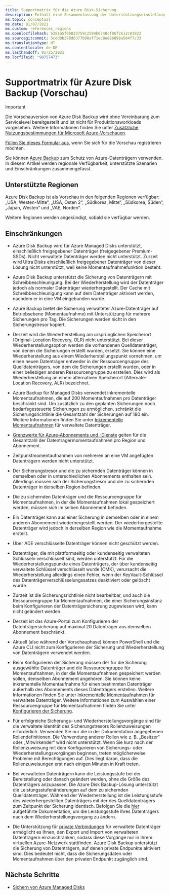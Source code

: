 ```yaml
---
title: Supportmatrix für die Azure Disk-Sicherung
description: Enthält eine Zusammenfassung der Unterstützungseinstellungen und Einschränkungen für Azure Disk Backup.
ms.topic: conceptual
ms.date: 01/07/2021
ms.custom: references_regions
ms.openlocfilehash: 5281a5f0b833759c2594b6748cf06f2e12c03822
ms.sourcegitcommit: 5cdd0b378d6377b98af71ec8e886098a504f7c33
ms.translationtype: HT
ms.contentlocale: de-DE
ms.lasthandoff: 01/25/2021
ms.locfileid: "98757473"
---
```

# <a name="azure-disk-backup-support-matrix-in-preview"></a>Supportmatrix für Azure Disk Backup (Vorschau)

>[!IMPORTANT]
>Die Vorschauversion von Azure Disk Backup wird ohne Vereinbarung zum Servicelevel bereitgestellt und ist nicht für Produktionsworkloads vorgesehen. Weitere Informationen finden Sie unter [Zusätzliche Nutzungsbestimmungen für Microsoft Azure-Vorschauen](https://azure.microsoft.com/support/legal/preview-supplemental-terms/).
>
>[Füllen Sie dieses Formular aus](https://forms.office.com/Pages/ResponsePage.aspx?id=v4j5cvGGr0GRqy180BHbR1vE8L51DIpDmziRt_893LVUNFlEWFJBN09PTDhEMjVHS05UWFkxUlUzUS4u), wenn Sie sich für die Vorschau registrieren möchten.

Sie können [Azure Backup](./backup-overview.md) zum Schutz von Azure-Datenträgern verwenden. In diesem Artikel werden regionale Verfügbarkeit, unterstützte Szenarien und Einschränkungen zusammengefasst.

## <a name="supported-regions"></a>Unterstützte Regionen

Azure Disk Backup ist als Vorschau in den folgenden Regionen verfügbar: „USA, Westen-Mitte“, „USA, Osten 2“, „Südkorea, Mitte“, „Südkorea, Süden“, „Japan, Westen“ und „VAE, Norden“. 

Weitere Regionen werden angekündigt, sobald sie verfügbar werden.

## <a name="limitations"></a>Einschränkungen

- Azure Disk Backup wird für Azure Managed Disks unterstützt, einschließlich freigegebener Datenträger (freigegebener Premium-SSDs). Nicht verwaltete Datenträger werden nicht unterstützt. Zurzeit wird Ultra Disks einschließlich freigegebener Datenträger von dieser Lösung nicht unterstützt, weil keine Momentaufnahmefunktion besteht.

- Azure Disk Backup unterstützt die Sicherung von Datenträgern mit Schreibbeschleunigung. Bei der Wiederherstellung wird der Datenträger jedoch als normaler Datenträger wiederhergestellt. Der Cache mit Schreibbeschleunigung kann auf dem Datenträger aktiviert werden, nachdem er in eine VM eingebunden wurde.

- Azure Backup bietet die Sicherung verwalteter Azure-Datenträger auf Betriebsebene (Momentaufnahme) mit Unterstützung für mehrere Sicherungen pro Tag. Die Sicherungen werden nicht in den Sicherungstresor kopiert.

- Derzeit wird die Wiederherstellung am ursprünglichen Speicherort (Original-Location Recovery, OLR) nicht unterstützt. Bei dieser Wiederherstellungsoption werden die vorhandenen Quelldatenträger, von denen die Sicherungen erstellt wurden, ersetzt. Sie können eine Wiederherstellung aus einem Wiederherstellungspunkt vornehmen, um einen neuen Datenträger entweder in der Ressourcengruppe des Quelldatenträgers, von dem die Sicherungen erstellt wurden, oder in einer beliebigen anderen Ressourcengruppe zu erstellen. Dies wird als Wiederherstellung an einem alternativen Speicherort (Alternate-Location Recovery, ALR) bezeichnet.

- Azure Backup für Managed Disks verwendet inkrementelle Momentaufnahmen, die auf 200 Momentaufnahmen pro Datenträger beschränkt sind. Um zusätzlich zu den geplanten Sicherungen noch bedarfsgesteuerte Sicherungen zu ermöglichen, schränkt die Sicherungsrichtlinie die Gesamtzahl der Sicherungen auf 180 ein. Weitere Informationen finden Sie unter [Inkrementelle Momentaufnahmen](../virtual-machines/disks-incremental-snapshots.md#restrictions) für verwaltete Datenträger.

- [Grenzwerte für Azure-Abonnements und -Dienste](../azure-resource-manager/management/azure-subscription-service-limits.md#virtual-machine-disk-limits) gelten für die Gesamtzahl der Datenträgermomentaufnahmen pro Region und Abonnement.

- Zeitpunktmomentaufnahmen von mehreren an eine VM angefügten Datenträgern werden nicht unterstützt.

- Der Sicherungstresor und die zu sichernden Datenträger können in demselben oder in unterschiedlichen Abonnements enthalten sein. Allerdings müssen sich der Sicherungstresor und die zu sichernden Datenträger in derselben Region befinden.

- Die zu sichernden Datenträger und die Ressourcengruppe für Momentaufnahmen, in der die Momentaufnahmen lokal gespeichert werden, müssen sich im selben Abonnement befinden.

- Ein Datenträger kann aus einer Sicherung in demselben oder in einem anderen Abonnement wiederhergestellt werden. Der wiederhergestellte Datenträger wird jedoch in derselben Region wie die Momentaufnahme erstellt.

- Über ADE verschlüsselte Datenträger können nicht geschützt werden.

- Datenträger, die mit plattformseitig oder kundenseitig verwalteten Schlüsseln verschlüsselt sind, werden unterstützt. Für die Wiederherstellungspunkte eines Datenträgers, der über kundenseitig verwaltete Schlüssel verschlüsselt wurde (CMK), verursacht die Wiederherstellung allerdings einen Fehler, wenn der KeyVault-Schlüssel des Datenträgerverschlüsselungssatzes deaktiviert oder gelöscht wurde.

- Zurzeit ist die Sicherungsrichtlinie nicht bearbeitbar, und auch die Ressourcengruppe für Momentaufnahmen, die einer Sicherungsinstanz beim Konfigurieren der Datenträgersicherung zugewiesen wird, kann nicht geändert werden.

- Derzeit ist das Azure-Portal zum Konfigurieren der Datenträgersicherung auf maximal 20 Datenträger aus demselben Abonnement beschränkt.

- Aktuell (also während der Vorschauphase) können PowerShell und die Azure CLI nicht zum Konfigurieren der Sicherung und Wiederherstellung von Datenträgern verwendet werden.

- Beim Konfigurieren der Sicherung müssen der für die Sicherung ausgewählte Datenträger und die Ressourcengruppe für Momentaufnahmen, in der die Momentaufnahmen gespeichert werden sollen, demselben Abonnement angehören. Sie können keine inkrementelle Momentaufnahme für einen bestimmten Datenträger außerhalb des Abonnements dieses Datenträgers erstellen. Weitere Informationen finden Sie unter [Inkrementelle Momentaufnahmen](../virtual-machines/windows/disks-incremental-snapshots-portal.md#restrictions) für verwaltete Datenträger. Weitere Informationen zum Auswählen einer Ressourcengruppe für Momentaufnahmen finden Sie unter [Konfigurieren der Sicherung](backup-managed-disks.md#configure-backup).

- Für erfolgreiche Sicherungs- und Wiederherstellungsvorgänge sind für die verwaltete Identität des Sicherungstresors Rollenzuweisungen erforderlich. Verwenden Sie nur die in der Dokumentation angegebenen Rollendefinitionen. Die Verwendung anderer Rollen wie z. B. „Besitzer“ oder „Mitwirkender“ wird nicht unterstützt. Wenn Sie kurz nach der Rollenzuweisung mit dem Konfigurieren von Sicherungs- oder Wiederherstellungsvorgängen beginnen, treten möglicherweise Probleme mit Berechtigungen auf. Dies liegt daran, dass die Rollenzuweisungen erst nach einigen Minuten in Kraft treten.

- Bei verwalteten Datenträgern kann die Leistungsstufe bei der Bereitstellung oder danach geändert werden, ohne die Größe des Datenträgers anzupassen. Die Azure Disk Backup-Lösung unterstützt die Leistungsstufenänderungen auf dem zu sichernden Quelldatenträger. Während der Wiederherstellung ist die Leistungsstufe des wiederhergestellten Datenträgers mit der des Quelldatenträgers zum Zeitpunkt der Sicherung identisch. Befolgen Sie die [hier](../virtual-machines/disks-performance-tiers-portal.md) aufgeführte Dokumentation, um die Leistungsstufe Ihres Datenträgers nach dem Wiederherstellungsvorgang zu ändern.

- Die Unterstützung für [private Verbindungen](../virtual-machines/disks-enable-private-links-for-import-export-portal.md) für verwaltete Datenträger ermöglicht es Ihnen, den Export und Import von verwalteten Datenträgern einzuschränken, sodass diese Vorgänge nur in Ihrem virtuellen Azure-Netzwerk stattfinden. Azure Disk Backup unterstützt die Sicherung von Datenträgern, auf denen private Endpunkte aktiviert sind. Dies bedeutet nicht, dass die Sicherungsdaten oder Momentaufnahmen über den privaten Endpunkt zugänglich sind.

## <a name="next-steps"></a>Nächste Schritte

- [Sichern von Azure Managed Disks](backup-managed-disks.md)
